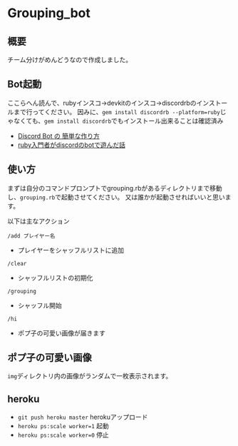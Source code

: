 # Grouping_bot

## 概要
チーム分けがめんどうなので作成しました。

## Bot起動
ここらへん読んで、rubyインスコ→devkitのインスコ→discordrbのインストールまで行ってください。
因みに、`gem install discordrb --platform=ruby`じゃなくても、`gem install discordrb`でもインストール出来ることは確認済み
- [Discord Bot の 簡単な作り方](https://asamacs.wordpress.com/2016/06/22/discord-bot-の-簡単な作り方/)
- [ruby入門者がdiscordのbotで遊んだ話](http://qiita.com/butaman551/items/7710113c0771cff05bbe)

## 使い方
まずは自分のコマンドプロンプトでgrouping.rbがあるディレクトリまで移動し、`grouping.rb`で起動させてください。
又は誰かが起動させればいいと思います。

以下は主なアクション

`/add プレイヤー名`
- プレイヤーをシャッフルリストに追加

`/clear`
- シャッフルリストの初期化

`/grouping`
- シャッフル開始

`/hi`
- ポプ子の可愛い画像が届きます

## ポプ子の可愛い画像
`img`ディレクトリ内の画像がランダムで一枚表示されます。

## heroku
- `git push heroku master` herokuアップロード
- `heroku ps:scale worker=1` 起動
- `heroku ps:scale worker=0` 停止
